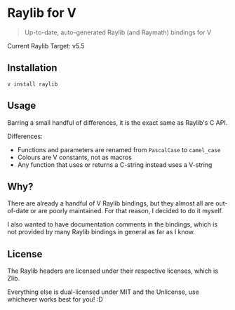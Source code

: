 # Raylib for V

> Up-to-date, auto-generated Raylib (and Raymath) bindings for V

Current Raylib Target: v5.5

## Installation

`v install raylib`

## Usage

Barring a small handful of differences, it is the exact same as Raylib's C API.

Differences:
- Functions and parameters are renamed from `PascalCase` to `camel_case`
- Colours are V constants, not as macros
- Any function that uses or returns a C-string instead uses a V-string

## Why?

There are already a handful of V Raylib bindings, but they almost all are out-of-date or
are poorly maintained. For that reason, I decided to do it myself.

I also wanted to have documentation comments in the bindings, which is not provided by
many Raylib bindings in general as far as I know.

## License

The Raylib headers are licensed under their respective licenses, which is Zlib.

Everything else is dual-licensed under MIT and the Unlicense, use whichever works best
for you! :D
